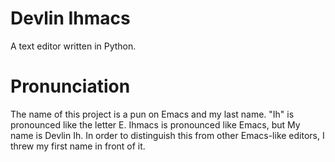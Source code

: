 # Devlin Ihmacs

A text editor written in Python.

# Pronunciation

The name of this project is a pun on Emacs and my last name. "Ih" is
pronounced like the letter E. Ihmacs is pronounced like Emacs, but My
name is Devlin Ih. In order to distinguish this from other Emacs-like
editors, I threw my first name in front of it.
